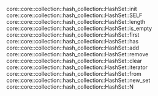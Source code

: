 core::core::collection::hash_collection::HashSet::init
core::core::collection::hash_collection::HashSet::SELF
core::core::collection::hash_collection::HashSet::length
core::core::collection::hash_collection::HashSet::is_empty
core::core::collection::hash_collection::HashSet::first
core::core::collection::hash_collection::HashSet::has
core::core::collection::hash_collection::HashSet::add
core::core::collection::hash_collection::HashSet::remove
core::core::collection::hash_collection::HashSet::clear
core::core::collection::hash_collection::HashSet::iterator
core::core::collection::hash_collection::HashSet::from
core::core::collection::hash_collection::HashSet::new_set
core::core::collection::hash_collection::HashSet::N